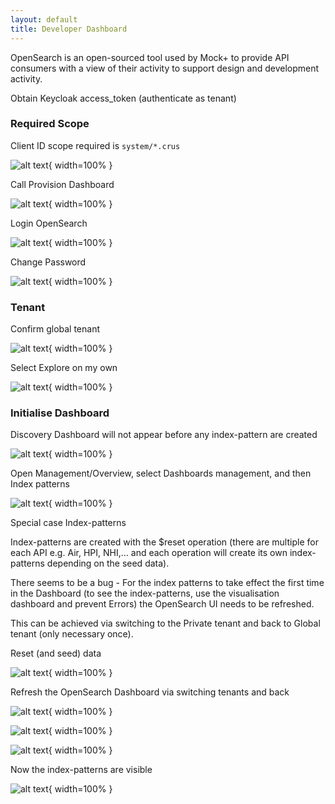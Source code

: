 ```yaml
---
layout: default
title: Developer Dashboard
---
```


OpenSearch is an open-sourced tool used by Mock+ to provide API consumers with a view of their activity to support design and development activity.

Obtain Keycloak access_token (authenticate as tenant)

### Required Scope

Client ID scope required is `system/*.crus`

![alt text](image-20240719-013419.png "Retrieve Access Token"){ width=100% }

Call Provision Dashboard

![alt text](image-20240719-013448.png "Provision Dashboard"){ width=100% }

Login OpenSearch

![alt text](image-20240719-013515.png "Login OpenSearch"){ width=100% }

Change Password

![alt text](image-20240719-013531.png "Change Password"){ width=100% }

### Tenant

Confirm global tenant

![alt text](image-20240717-032453.png "global tenant"){ width=100% }

Select Explore on my own

![alt text](image-20240717-032505.png "Explore on my own"){ width=100% }

### Initialise Dashboard

Discovery Dashboard will not appear before any index-pattern are created

![alt text](image-20240719-014510.png "Explore on my own"){ width=100% }

Open Management/Overview, select Dashboards management, and then Index patterns

![alt text](image-20240717-032530.png "Explore on my own"){ width=100% }

Special case Index-patterns

Index-patterns are created with the $reset operation (there are multiple for each API e.g. Air, HPI, NHI,… and each operation will create its own index-patterns depending on the seed data).

There seems to be a bug - For the index patterns to take effect the first time in the Dashboard (to see the index-patterns, use the visualisation dashboard and prevent Errors) the OpenSearch UI needs to be refreshed.

This can be achieved via switching to the Private tenant and back to Global tenant (only necessary once).

Reset (and seed) data

![alt text](image-20240717-032542.png "Reset (and seed) data"){ width=100% }

Refresh the OpenSearch Dashboard via switching tenants and back

![alt text](image-20240717-032556.png "switching tenants"){ width=100% }

![alt text](image-20240717-032602.png "after switching tenants"){ width=100% }

![alt text](image-20240717-032609.png "switch back"){ width=100% }

Now the index-patterns are visible

![alt text](image-20240717-032632.png "index visible"){ width=100% }
